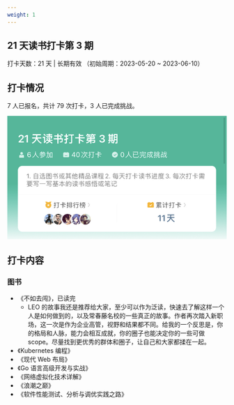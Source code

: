 ```yaml
---
weight: 1
---
```


## 21 天读书打卡第 3 期

打卡天数：21 天 | 长期有效 （初始周期：2023-05-20 ~ 2023-06-10）

## 打卡情况

7 人已报名，共计 79 次打卡，3 人已完成挑战。

![21 天读一本书概要报名](https://raw.githubusercontent.com/talkgo/learning/main/images/21days-3-desc.jpg)

## 打卡内容

### 图书

- 《不如去闯》，已读完
  - LEO 的故事我还是推荐给大家，至少可以作为泛读，快速去了解这样一个人是如何做到的，以及常春藤名校的一些真正的故事。作者再次踏入新职场，这一次是作为企业高管，视野和结果都不同。给我的一个反思是，你的格局和人脉，能力会相互成就，你的圈子也能决定你的一些可做 scope。尽量找到更优秀的群体和圈子，让自己和大家都揉在一起。
- 《Kubernetes 编程》
- 《现代 Web 布局》
- 《Go 语言高级开发与实战》
- 《网络虚拟化技术详解》
- 《浪潮之巅》
- 《软件性能测试、分析与调优实践之路》

